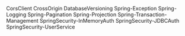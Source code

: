CorsClient
CrossOrigin
DatabaseVersioning
Spring-Exception
Spring-Logging
Spring-Pagination
Spring-Projection
Spring-Transaction-Management
SpringSecurity-InMemoryAuth
SpringSecurity-JDBCAuth
SpringSecurity-UserService